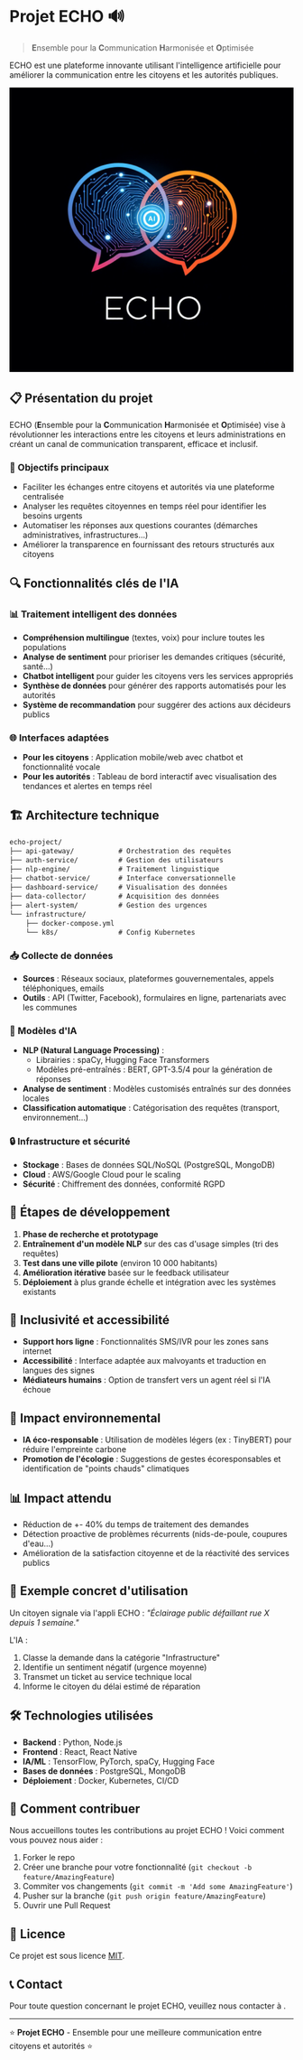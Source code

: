 # Projet ECHO 🔊

> **E**nsemble pour la **C**ommunication **H**armonisée et **O**ptimisée

ECHO est une plateforme innovante utilisant l'intelligence artificielle pour améliorer la communication entre les citoyens et les autorités publiques.

![echo2](echo.jpg)


## 📋 Présentation du projet

ECHO (**E**nsemble pour la **C**ommunication **H**armonisée et **O**ptimisée) vise à révolutionner les interactions entre les citoyens et leurs administrations en créant un canal de communication transparent, efficace et inclusif.

### 🎯 Objectifs principaux

- Faciliter les échanges entre citoyens et autorités via une plateforme centralisée
- Analyser les requêtes citoyennes en temps réel pour identifier les besoins urgents
- Automatiser les réponses aux questions courantes (démarches administratives, infrastructures...)
- Améliorer la transparence en fournissant des retours structurés aux citoyens

## 🔍 Fonctionnalités clés de l'IA

### 📊 Traitement intelligent des données

- **Compréhension multilingue** (textes, voix) pour inclure toutes les populations
- **Analyse de sentiment** pour prioriser les demandes critiques (sécurité, santé...)
- **Chatbot intelligent** pour guider les citoyens vers les services appropriés
- **Synthèse de données** pour générer des rapports automatisés pour les autorités
- **Système de recommandation** pour suggérer des actions aux décideurs publics

### 🌐 Interfaces adaptées

- **Pour les citoyens** : Application mobile/web avec chatbot et fonctionnalité vocale
- **Pour les autorités** : Tableau de bord interactif avec visualisation des tendances et alertes en temps réel

## 🏗️ Architecture technique

```
echo-project/  
├── api-gateway/           # Orchestration des requêtes  
├── auth-service/          # Gestion des utilisateurs  
├── nlp-engine/            # Traitement linguistique  
├── chatbot-service/       # Interface conversationnelle  
├── dashboard-service/     # Visualisation des données  
├── data-collector/        # Acquisition des données  
├── alert-system/          # Gestion des urgences  
└── infrastructure/  
    ├── docker-compose.yml  
    └── k8s/               # Config Kubernetes
```

### 📥 Collecte de données

- **Sources** : Réseaux sociaux, plateformes gouvernementales, appels téléphoniques, emails
- **Outils** : API (Twitter, Facebook), formulaires en ligne, partenariats avec les communes

### 🧠 Modèles d'IA

- **NLP (Natural Language Processing)** :
  - Librairies : spaCy, Hugging Face Transformers
  - Modèles pré-entraînés : BERT, GPT-3.5/4 pour la génération de réponses
- **Analyse de sentiment** : Modèles customisés entraînés sur des données locales
- **Classification automatique** : Catégorisation des requêtes (transport, environnement...)

### 🔒 Infrastructure et sécurité

- **Stockage** : Bases de données SQL/NoSQL (PostgreSQL, MongoDB)
- **Cloud** : AWS/Google Cloud pour le scaling
- **Sécurité** : Chiffrement des données, conformité RGPD

## 🚀 Étapes de développement

1. **Phase de recherche et prototypage**
2. **Entraînement d'un modèle NLP** sur des cas d'usage simples (tri des requêtes)
3. **Test dans une ville pilote** (environ 10 000 habitants)
4. **Amélioration itérative** basée sur le feedback utilisateur
5. **Déploiement** à plus grande échelle et intégration avec les systèmes existants

## 🌈 Inclusivité et accessibilité

- **Support hors ligne** : Fonctionnalités SMS/IVR pour les zones sans internet
- **Accessibilité** : Interface adaptée aux malvoyants et traduction en langues des signes
- **Médiateurs humains** : Option de transfert vers un agent réel si l'IA échoue

## 🌱 Impact environnemental

- **IA éco-responsable** : Utilisation de modèles légers (ex : TinyBERT) pour réduire l'empreinte carbone
- **Promotion de l'écologie** : Suggestions de gestes écoresponsables et identification de "points chauds" climatiques

## 📊 Impact attendu

- Réduction de +- 40% du temps de traitement des demandes
- Détection proactive de problèmes récurrents (nids-de-poule, coupures d'eau...)
- Amélioration de la satisfaction citoyenne et de la réactivité des services publics

## 🔗 Exemple concret d'utilisation

Un citoyen signale via l'appli ECHO : *"Éclairage public défaillant rue X depuis 1 semaine."*  

L'IA :
1. Classe la demande dans la catégorie "Infrastructure"
2. Identifie un sentiment négatif (urgence moyenne)
3. Transmet un ticket au service technique local
4. Informe le citoyen du délai estimé de réparation

## 🛠️ Technologies utilisées

- **Backend** : Python, Node.js
- **Frontend** : React, React Native
- **IA/ML** : TensorFlow, PyTorch, spaCy, Hugging Face
- **Bases de données** : PostgreSQL, MongoDB
- **Déploiement** : Docker, Kubernetes, CI/CD

## 🤝 Comment contribuer

Nous accueillons toutes les contributions au projet ECHO ! Voici comment vous pouvez nous aider :

1. Forker le repo
2. Créer une branche pour votre fonctionnalité (`git checkout -b feature/AmazingFeature`)
3. Commiter vos changements (`git commit -m 'Add some AmazingFeature'`)
4. Pusher sur la branche (`git push origin feature/AmazingFeature`)
5. Ouvrir une Pull Request

## 📄 Licence

Ce projet est sous licence [MIT](LICENSE.md).

## 📞 Contact

Pour toute question concernant le projet ECHO, veuillez nous contacter à .

---

⭐ **Projet ECHO** - Ensemble pour une meilleure communication entre citoyens et autorités ⭐
